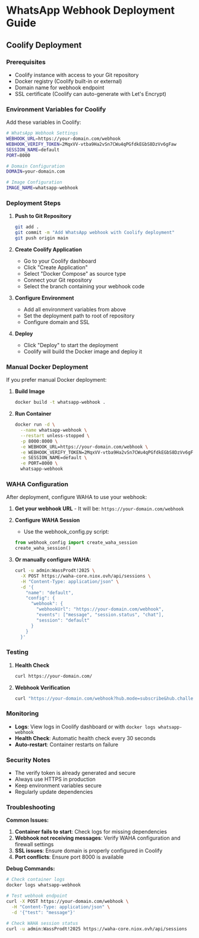 # WhatsApp Webhook Deployment Guide

## Coolify Deployment

### Prerequisites
- Coolify instance with access to your Git repository
- Docker registry (Coolify built-in or external)
- Domain name for webhook endpoint
- SSL certificate (Coolify can auto-generate with Let's Encrypt)

### Environment Variables for Coolify

Add these variables in Coolify:

```bash
# WhatsApp Webhook Settings
WEBHOOK_URL=https://your-domain.com/webhook
WEBHOOK_VERIFY_TOKEN=2MqxVV-vtba9Ha2vSn7CWu4qPGfdkEGbS8DzVv6gFaw
SESSION_NAME=default
PORT=8000

# Domain Configuration
DOMAIN=your-domain.com

# Image Configuration
IMAGE_NAME=whatsapp-webhook
```

### Deployment Steps

1. **Push to Git Repository**
   ```bash
   git add .
   git commit -m "Add WhatsApp webhook with Coolify deployment"
   git push origin main
   ```

2. **Create Coolify Application**
   - Go to your Coolify dashboard
   - Click "Create Application"
   - Select "Docker Compose" as source type
   - Connect your Git repository
   - Select the branch containing your webhook code

3. **Configure Environment**
   - Add all environment variables from above
   - Set the deployment path to root of repository
   - Configure domain and SSL

4. **Deploy**
   - Click "Deploy" to start the deployment
   - Coolify will build the Docker image and deploy it

### Manual Docker Deployment

If you prefer manual Docker deployment:

1. **Build Image**
   ```bash
   docker build -t whatsapp-webhook .
   ```

2. **Run Container**
   ```bash
   docker run -d \
     --name whatsapp-webhook \
     --restart unless-stopped \
     -p 8000:8000 \
     -e WEBHOOK_URL=https://your-domain.com/webhook \
     -e WEBHOOK_VERIFY_TOKEN=2MqxVV-vtba9Ha2vSn7CWu4qPGfdkEGbS8DzVv6gFaw \
     -e SESSION_NAME=default \
     -e PORT=8000 \
     whatsapp-webhook
   ```

### WAHA Configuration

After deployment, configure WAHA to use your webhook:

1. **Get your webhook URL** - It will be: `https://your-domain.com/webhook`

2. **Configure WAHA Session**
   - Use the webhook_config.py script:
   ```python
   from webhook_config import create_waha_session
   create_waha_session()
   ```

3. **Or manually configure WAHA**:
   ```bash
   curl -u admin:WassProdt!2025 \
     -X POST https://waha-core.niox.ovh/api/sessions \
     -H "Content-Type: application/json" \
     -d '{
       "name": "default",
       "config": {
         "webhook": {
           "webhookUrl": "https://your-domain.com/webhook",
           "events": ["message", "session.status", "chat"],
           "session": "default"
         }
       }
     }'
   ```

### Testing

1. **Health Check**
   ```bash
   curl https://your-domain.com/
   ```

2. **Webhook Verification**
   ```bash
   curl "https://your-domain.com/webhook?hub.mode=subscribe&hub.challenge=12345&hub.verify_token=2MqxVV-vtba9Ha2vSn7CWu4qPGfdkEGbS8DzVv6gFaw"
   ```

### Monitoring

- **Logs**: View logs in Coolify dashboard or with `docker logs whatsapp-webhook`
- **Health Check**: Automatic health check every 30 seconds
- **Auto-restart**: Container restarts on failure

### Security Notes

- The verify token is already generated and secure
- Always use HTTPS in production
- Keep environment variables secure
- Regularly update dependencies

### Troubleshooting

**Common Issues:**

1. **Container fails to start**: Check logs for missing dependencies
2. **Webhook not receiving messages**: Verify WAHA configuration and firewall settings
3. **SSL issues**: Ensure domain is properly configured in Coolify
4. **Port conflicts**: Ensure port 8000 is available

**Debug Commands:**
```bash
# Check container logs
docker logs whatsapp-webhook

# Test webhook endpoint
curl -X POST https://your-domain.com/webhook \
  -H "Content-Type: application/json" \
  -d '{"test": "message"}'

# Check WAHA session status
curl -u admin:WassProdt!2025 https://waha-core.niox.ovh/api/sessions
```